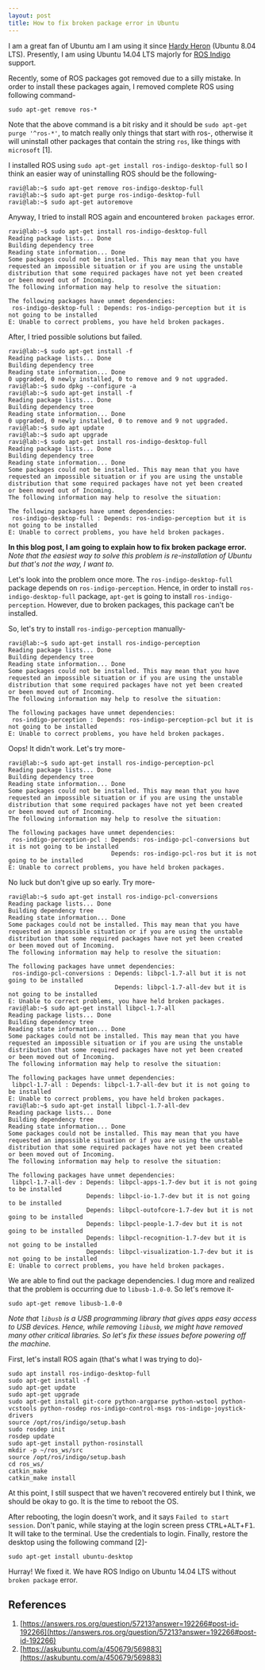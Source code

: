 ```yaml
---
layout: post
title: How to fix broken package error in Ubuntu
---
```


I am a great fan of Ubuntu am I am using it since [Hardy Heron](https://wiki.ubuntu.com/HardyHeron) (Ubuntu 8.04 LTS). Presently, I am using Ubuntu 14.04 LTS majorly for [ROS Indigo](http://wiki.ros.org/indigo) support. 

Recently, some of ROS packages got removed due to a silly mistake. In order to install these packages again, I removed complete ROS using following command-
```
sudo apt-get remove ros-*
```

Note that the above command is a bit risky and it should be `sudo apt-get purge '^ros-*'`, to match really only things that start with ros-, otherwise it will uninstall other packages that contain the string `ros`, like things with `microsoft` [1].

I installed ROS using `sudo apt-get install ros-indigo-desktop-full` so I think an easier way of uninstalling ROS should be the following-
```
ravi@lab:~$ sudo apt-get remove ros-indigo-desktop-full
ravi@lab:~$ sudo apt-get purge ros-indigo-desktop-full
ravi@lab:~$ sudo apt-get autoremove
```

Anyway, I tried to install ROS again and encountered `broken packages` error.
```
ravi@lab:~$ sudo apt-get install ros-indigo-desktop-full
Reading package lists... Done
Building dependency tree       
Reading state information... Done
Some packages could not be installed. This may mean that you have
requested an impossible situation or if you are using the unstable
distribution that some required packages have not yet been created
or been moved out of Incoming.
The following information may help to resolve the situation:

The following packages have unmet dependencies:
 ros-indigo-desktop-full : Depends: ros-indigo-perception but it is not going to be installed
E: Unable to correct problems, you have held broken packages.
```

After, I tried possible solutions but failed.
```
ravi@lab:~$ sudo apt-get install -f
Reading package lists... Done
Building dependency tree       
Reading state information... Done
0 upgraded, 0 newly installed, 0 to remove and 9 not upgraded.
ravi@lab:~$ sudo dpkg --configure -a
ravi@lab:~$ sudo apt-get install -f
Reading package lists... Done
Building dependency tree       
Reading state information... Done
0 upgraded, 0 newly installed, 0 to remove and 9 not upgraded.
ravi@lab:~$ sudo apt update                                                
ravi@lab:~$ sudo apt upgrade
ravi@lab:~$ sudo apt-get install ros-indigo-desktop-full
Reading package lists... Done
Building dependency tree      
Reading state information... Done
Some packages could not be installed. This may mean that you have
requested an impossible situation or if you are using the unstable
distribution that some required packages have not yet been created
or been moved out of Incoming.
The following information may help to resolve the situation:
 
The following packages have unmet dependencies:
 ros-indigo-desktop-full : Depends: ros-indigo-perception but it is not going to be installed
E: Unable to correct problems, you have held broken packages.
```

**In this blog post, I am going to explain how to fix broken package error.** _Note that the easiest way to solve this problem is re-installation of Ubuntu but that's not the way, I want to._

Let's look into the problem once more. The `ros-indigo-desktop-full` package depends on `ros-indigo-perception`. Hence, in order to install `ros-indigo-desktop-full` package, `apt-get` is going to install `ros-indigo-perception`. However, due to broken packages, this package can't be installed.
 
So, let's try to install `ros-indigo-perception` manually-
```
ravi@lab:~$ sudo apt-get install ros-indigo-perception
Reading package lists... Done
Building dependency tree
Reading state information... Done
Some packages could not be installed. This may mean that you have
requested an impossible situation or if you are using the unstable
distribution that some required packages have not yet been created
or been moved out of Incoming.
The following information may help to resolve the situation:

The following packages have unmet dependencies:
 ros-indigo-perception : Depends: ros-indigo-perception-pcl but it is not going to be installed
E: Unable to correct problems, you have held broken packages.
```
Oops! It didn't work. Let's try more-
```
ravi@lab:~$ sudo apt-get install ros-indigo-perception-pcl
Reading package lists... Done
Building dependency tree       
Reading state information... Done
Some packages could not be installed. This may mean that you have
requested an impossible situation or if you are using the unstable
distribution that some required packages have not yet been created
or been moved out of Incoming.
The following information may help to resolve the situation:

The following packages have unmet dependencies:
 ros-indigo-perception-pcl : Depends: ros-indigo-pcl-conversions but it is not going to be installed
                             Depends: ros-indigo-pcl-ros but it is not going to be installed
E: Unable to correct problems, you have held broken packages.
```

No luck but don't give up so early. Try more-
```
ravi@lab:~$ sudo apt-get install ros-indigo-pcl-conversions
Reading package lists... Done
Building dependency tree       
Reading state information... Done
Some packages could not be installed. This may mean that you have
requested an impossible situation or if you are using the unstable
distribution that some required packages have not yet been created
or been moved out of Incoming.
The following information may help to resolve the situation:

The following packages have unmet dependencies:
 ros-indigo-pcl-conversions : Depends: libpcl-1.7-all but it is not going to be installed
                              Depends: libpcl-1.7-all-dev but it is not going to be installed
E: Unable to correct problems, you have held broken packages.
ravi@lab:~$ sudo apt-get install libpcl-1.7-all
Reading package lists... Done
Building dependency tree       
Reading state information... Done
Some packages could not be installed. This may mean that you have
requested an impossible situation or if you are using the unstable
distribution that some required packages have not yet been created
or been moved out of Incoming.
The following information may help to resolve the situation:

The following packages have unmet dependencies:
 libpcl-1.7-all : Depends: libpcl-1.7-all-dev but it is not going to be installed
E: Unable to correct problems, you have held broken packages.
ravi@lab:~$ sudo apt-get install libpcl-1.7-all-dev
Reading package lists... Done
Building dependency tree       
Reading state information... Done
Some packages could not be installed. This may mean that you have
requested an impossible situation or if you are using the unstable
distribution that some required packages have not yet been created
or been moved out of Incoming.
The following information may help to resolve the situation:

The following packages have unmet dependencies:
 libpcl-1.7-all-dev : Depends: libpcl-apps-1.7-dev but it is not going to be installed
                      Depends: libpcl-io-1.7-dev but it is not going to be installed
                      Depends: libpcl-outofcore-1.7-dev but it is not going to be installed
                      Depends: libpcl-people-1.7-dev but it is not going to be installed
                      Depends: libpcl-recognition-1.7-dev but it is not going to be installed
                      Depends: libpcl-visualization-1.7-dev but it is not going to be installed
E: Unable to correct problems, you have held broken packages.
```
We are able to find out the package dependencies. I dug more and realized that the problem is occurring due to `libusb-1.0-0`. So let's remove it-
```
sudo apt-get remove libusb-1.0-0
```
_Note that `libusb` is a USB programming library that gives apps easy access to USB devices. Hence, while removing `libusb`, we might have removed many other critical libraries. So let's fix these issues before powering off the machine._

First, let's install ROS again (that's what I was trying to do)-
```
sudo apt install ros-indigo-desktop-full
sudo apt-get install -f
sudo apt-get update
sudo apt-get upgrade
sudo apt-get install git-core python-argparse python-wstool python-vcstools python-rosdep ros-indigo-control-msgs ros-indigo-joystick-drivers
source /opt/ros/indigo/setup.bash
sudo rosdep init
rosdep update
sudo apt-get install python-rosinstall
mkdir -p ~/ros_ws/src
source /opt/ros/indigo/setup.bash
cd ros_ws/
catkin_make
catkin_make install
```
At this point, I still suspect that we haven't recovered entirely but I think, we should be okay to go. It is the time to reboot the OS.

After rebooting, the login doesn't work, and it says `Failed to start session`. Don't panic, while staying at the login screen press <kbd>CTRL</kbd>+<kbd>ALT</kbd>+<kbd>F1</kbd>. It will take to the terminal. Use the credentials to login. Finally, restore the desktop using the following command [2]-
```
sudo apt-get install ubuntu-desktop
```
Hurray! We fixed it. We have ROS Indigo on Ubuntu 14.04 LTS without `broken package` error.

References
-------------
1. [https://answers.ros.org/question/57213?answer=192266#post-id-192266](https://answers.ros.org/question/57213?answer=192266#post-id-192266)</span> 
1. [https://askubuntu.com/a/450679/569883](https://askubuntu.com/a/450679/569883)
